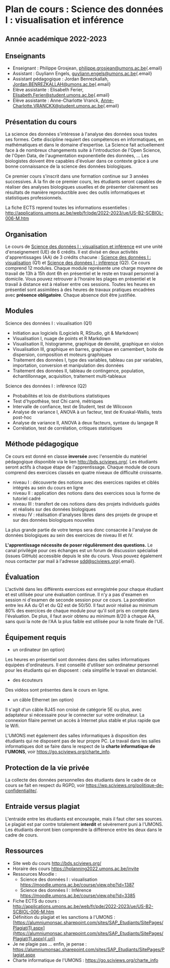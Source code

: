 # Plan de cours : Science des données I : visualisation et inférence

## Année académique 2022-2023

## Enseignants

-   Enseignant : Philippe Grosjean, [philippe.grosjean\@umons.ac.be](mailto:philippe.grosjean@umons.ac.be){.email}
-   Assistant : Guyliann Engels, [guyliann.engels\@umons.ac.be](mailto:guyliann.engels@umons.ac.be){.email}
-   Assistant pédagogique : Jordan Benrezkallah, [Jordan.BENREZKALLAH\@umons.ac.be](mailto:Jordan.BENREZKALLAH@umons.ac.be){.email}
-   Elève assistante : Elisabeth Ferier, [Elisabeth.Ferier\@student.umons.ac.be](mailto:Elisabeth.Ferier@student.umons.ac.be){.email}
-   Elève assistante : Anne-Charlotte Vranck, [Anne-Charlotte.VRANCKX\@student.umons.ac.be](mailto:Anne-Charlotte.VRANCKX@student.umons.ac.be){.email}

## Présentation du cours

La science des données s'intéresse à l'analyse des données sous toutes ses formes. Cette discipline requiert des compétences en informatiques, en mathématiques et dans le domaine d'expertise. La Science fait actuellement face à de nombreux changements suite à l'introduction de l'Open Science, de l'Open Data, de l'augmentation exponentielle des données, ... Les biologistes doivent être capables d'évoluer dans ce contexte grâce à une bonne connaissance de la science des données biologiques.

Ce premier cours s'inscrit dans une formation continue sur 3 années successives. À la fin de ce premier cours, les étudiants seront capables de réaliser des analyses biologiques usuelles et de présenter clairement ses résultats de manière reproductible avec des outils informatiques et statistiques professionnels.

La fiche ECTS reprend toutes les informations essentielles : <http://applications.umons.ac.be/web/fr/pde/2022-2023/ue/US-B2-SCBIOL-006-M.htm>

## Organisation

Le cours de [Science des données I : visualisation et inférence](http://applications.umons.ac.be/web/fr/pde/2022-2023/ue/US-B2-SCBIOL-006-M.htm) est une unité d'enseignement (UE) de 6 crédits. Il est divisé en deux activités d'apprentissages (AA) de 3 crédits chacune : [Science des données I : visualisation](http://applications.umons.ac.be/web/fr/pde/2022-2023/aa/S-BIOG-006.htm) (Q1) et [Science des données I : inférence](http://applications.umons.ac.be/web/fr/pde/2022-2023/aa/S-BIOG-027.htm) (Q2). Ce cours comprend 12 modules. Chaque module représente une charge moyenne de travail de 13h à 15h dont 6h en présentiel et le reste en travail personnel à domicile. Vous pouvez retrouver à l'horaire les plages en présentiel et le travail à distance est à réaliser entre ces sessions. Toutes les heures en présentiel sont assimilées à des heures de travaux pratiques encadrées avec **présence obligatoire**. Chaque absence doit être justifiée.

## Modules

Science des données I : visualisation (Q1)

-   Initiation aux logiciels (Logiciels R, RStudio, git & Markdown)
-   Visualisation I, nuage de points et R Markdown
-   Visualisation II, histogramme, graphique de densité, graphique en violon
-   Visualisation III, graphique en barres, graphique en camembert, boite de dispersion, composition et moteurs graphiques
-   Traitement des données I, type des variables, tableau cas par variables, importation, conversion et manipulation des données
-   Traitement des données II, tableau de contingence, population, échantillonnage, acquisition, traitement multi-tableaux

Science des données I : inférence (Q2)

-   Probabilités et lois de distributions statistiques
-   Test d'hypothèse, test Chi carré, métriques
-   Intervalle de confiance, test de Student, test de Wilcoxon
-   Analyse de variance I, ANOVA à un facteur, test de Kruskal-Wallis, tests post-hoc
-   Analyse de variance II, ANOVA à deux facteurs, syntaxe du langage R
-   Corrélation, test de corrélation, critiques statistiques

## Méthode pédagogique

Ce cours est donné en classe **inversée** avec l'ensemble du matériel pédagogique disponible via le lien <http://bds.sciviews.org/>. Les étudiants seront actifs à chaque étape de l'apprentissage. Chaque module de cours comprend des exercices classés en quatre niveaux de difficulté croissante.

-   niveau I : découverte des notions avec des exercices rapides et ciblés intégrés au sein du cours en ligne
-   niveau II : application des notions dans des exercices sous la forme de tutoriel cadré
-   niveau III : transfert de ces notions dans des projets individuels guidés et réalisés sur des données biologiques
-   niveau IV : réalisation d'analyses libres dans des projets de groupe et sur des données biologiques nouvelles

La plus grande partie de votre temps sera donc consacrée à l'analyse de données biologiques au sein des exercices de niveau III et IV.

**L'apprentissage nécessite de poser régulièrement des questions.** Le canal privilégié pour ces échanges est un forum de discussion spécialisé (issues GitHub) accessible depuis le site du cours. Vous pouvez également nous contacter par mail à l'adresse [sdd\@sciviews.org](mailto:sdd@sciviews.org){.email}.

## Évaluation

L'activité dans les différents exercices est enregistrée pour chaque étudiant et est utilisée pour une évaluation continue. Il n'y a pas d'examen en session ni d'examen de seconde session pour ce cours. La pondération entre les AA du Q1 et du Q2 est de 50/50. Il faut avoir réalisé au minimum 80% des exercices de chaque module pour qu'il soit pris en compte dans l'évaluation. De plus, il faut avoir obtenu au minimum 8/20 à chaque AA, sans quoi la note de l'AA la plus faible est utilisée pour la note finale de l'UE.

## Équipement requis

-   un ordinateur (en option)

Les heures en présentiel sont données dans des salles informatiques équipées d'ordinateurs. Il est conseillé d'utiliser son ordinateur personnel pour les étudiants qui en disposent : cela simplifie le travail en distanciel.

-   des écouteurs

Des vidéos sont présentes dans le cours en ligne.

-   un câble Ethernet (en option)

Il s'agit d'un câble RJ45 non croisé de catégorie 5E ou plus, avec adaptateur si nécessaire pour le connecter sur votre ordinateur. La connexion filaire permet un accès à Internet plus stable et plus rapide que le Wifi.

L'UMONS met également des salles informatiques à disposition des étudiants qui ne disposent pas de leur propre PC. Le travail dans les salles informatiques doit se faire dans le respect de la **charte informatique de l'UMONS**, voir <https://go.sciviews.org/charte_info>.

## Protection de la vie privée

La collecte des données personnelles des étudiants dans le cadre de ce cours se fait en respect du RGPD, voir <https://wp.sciviews.org/politique-de-confidentialite/>.

## Entraide versus plagiat

L'entraide entre les étudiants est encouragée, mais il faut citer ses sources. Le plagiat est par contre totalement **interdit** et sévèrement puni à l'UMONS. Les étudiants devront bien comprendre la différence entre les deux dans le cadre de cours.

## Ressources

-   Site web du cours <http://bds.sciviews.org/>
-   Horaire des cours <https://hplanning2022.umons.ac.be/invite>
-   Ressources Moodle :
    -   Science des données I : visualisation <https://moodle.umons.ac.be/course/view.php?id=1387>
    -   Science des données I : Inférence <https://moodle.umons.ac.be/course/view.php?id=3385>
-   Fiche ECTS du cours : <http://applications.umons.ac.be/web/fr/pde/2022-2023/ue/US-B2-SCBIOL-006-M.htm>
-   Définition du plagiat et les sanctions à l'UMONS : [https://alumniumonsac.sharepoint.com/sites/SAP_Etudiants/SitePages/Plagiat(1).aspx](https://alumniumonsac.sharepoint.com/sites/SAP_Etudiants/SitePages/Plagiat(1).aspx){.uri}
-   Je ne plagie pas ... enfin, je pense : <https://alumniumonsac.sharepoint.com/sites/SAP_Etudiants/SitePages/Plagiat.aspx>
-   Charte informatique de l'UMONS : <https://go.sciviews.org/charte_info>
